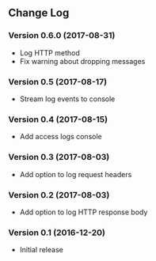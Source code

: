## Change Log
### Version 0.6.0 (2017-08-31)
- Log HTTP method
- Fix warning about dropping messages
### Version 0.5 (2017-08-17)
- Stream log events to console
### Version 0.4 (2017-08-15)
- Add access logs console
### Version 0.3 (2017-08-03)
- Add option to log request headers
### Version 0.2 (2017-08-03)
- Add option to log HTTP response body
### Version 0.1 (2016-12-20)
- Initial release